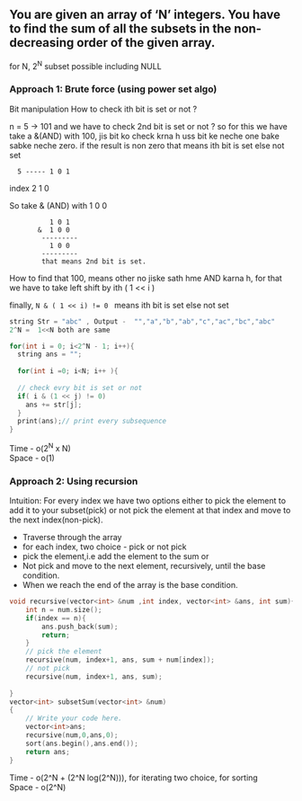 ## You are given an array of ‘N’ integers. You have to find the sum of all the subsets in the non-decreasing order of the given array.

for N, 2<sup>N</sup> subset possible including NULL

### Approach 1: Brute force (using power set algo)

Bit manipulation
How to check ith bit is set or not ?

n = 5 -> 101
and we have to check 2nd bit is set or not ? so for this we have take a &(AND) with 100, jis bit ko check krna h uss bit ke neche one bake sabke neche zero. if the 
result is non zero that means ith bit is set else not set

      5 ----- 1 0 1
 index        2 1 0 
 
 So take & (AND) with 1 0 0
 
              1 0 1
           &  1 0 0
            ---------
              1 0 0
            ---------
            that means 2nd bit is set.
  
 How to find that 100, means other no jiske sath hme AND karna h, for that we have to take left shift by ith ( 1 << i )
 
 finally,
  ``` N & ( 1 << i) != 0  ```  means ith bit is set else not set
  
  ```c++
  string Str = "abc" , Output -  "","a","b","ab","c","ac","bc","abc"
  2^N =  1<<N both are same
  
  for(int i = 0; i<2^N - 1; i++){
    string ans = "";
    
    for(int i =0; i<N; i++ ){
    
    // check evry bit is set or not
    if( i & (1 << j) != 0)
      ans += str[j];
    }
    print(ans);// print every subsequence
  }
  ```


Time - o(2<sup>N</sup> x N) </br>
Space - o(1)


### Approach 2: Using recursion

Intuition: For every index we have two options either to pick the element to add it to your subset(pick) or not pick the element at that index and move to the next 
index(non-pick).

- Traverse through the array
- for each index, two choice - pick or not pick
- pick the element,i.e add the element to the sum or
- Not pick and move to the next element, recursively, until the base condition.
- When we reach the end of the array is the base condition.

```c++
void recursive(vector<int> &num ,int index, vector<int> &ans, int sum){
    int n = num.size();
    if(index == n){
        ans.push_back(sum);
        return;
    }
    // pick the element
    recursive(num, index+1, ans, sum + num[index]);
    // not pick
    recursive(num, index+1, ans, sum);
    
}
vector<int> subsetSum(vector<int> &num)
{
    // Write your code here.
    vector<int>ans;
    recursive(num,0,ans,0);
    sort(ans.begin(),ans.end());
    return ans;
}
```

Time - o(2^N + (2^N log(2^N))), for iterating two choice, for sorting </br>
Space - o(2^N)
